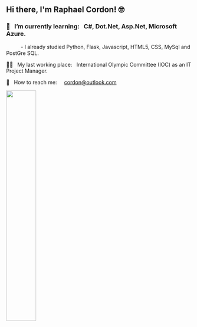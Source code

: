 ## Hi there, I'm Raphael Cordon! 🤓

### 🤴 &nbsp; I’m currently learning: &nbsp; C#, Dot.Net, Asp.Net, Microsoft Azure.<br>
  &nbsp; &nbsp; &nbsp; &nbsp; &nbsp; - I already studied Python, Flask, Javascript, HTML5, CSS, MySql and PostGre SQL.


 🧑‍💼 &nbsp; My last working place: &nbsp; International Olympic Committee (IOC) as an IT Project Manager.

 📨 &nbsp; How to reach me: &nbsp; &nbsp; cordon@outlook.com

<div>
  <a href="https://github.com/raphaelcordon">
    <img width=40% src="https://github-readme-stats.vercel.app/api/top-langs/?username=raphaelcordon&theme=github_dark">
  </a>
</div>
